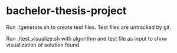 # bachelor-thesis-project

Run ./generate.sh to create test files. Test files are untracked by git.

Run ./test_visualize.sh with algorithm and test file as input to show visualization of solution found.